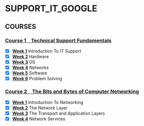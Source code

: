# SUPPORT_IT_GOOGLE

## COURSES

### [Course 1&emsp;Technical Support Fundamentals](Course1/)
- [x] [**Week 1**](Course1/Week1) Introduction To IT Support
- [x] [**Week 2**](Course1/Week2) Hardware
- [x] [**Week 3**](Course1/Week3) OS
- [x] [**Week 4**](Course1/Week4) Networks
- [x] [**Week 5**](Course1/Week5) Software
- [x] [**Week 6**](Course1/Week6) Problem Solving

### [Course 2&emsp;The Bits and Bytes of Computer Networking](Course2/)
- [x] [**Week 1**](Course2/Week1) Introduction To Networking
- [x] [**Week 2**](Course2/Week2) The Network Layer
- [x] [**Week 3**](Course2/Week3) The Transport and Application Layers
- [x] [**Week 4**](Course2/Week4) Network Services
